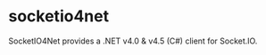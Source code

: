 socketio4net
============

SocketIO4Net provides a .NET v4.0 &amp; v4.5 (C#) client for Socket.IO. 
